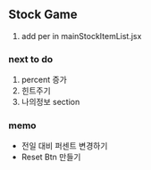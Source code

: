 ## Stock Game

1. add per in mainStockItemList.jsx

### next to do

1. percent 증가
2. 힌트주기
3. 나의정보 section

### memo

- 전일 대비 퍼센트 변경하기
- Reset Btn 만들기
